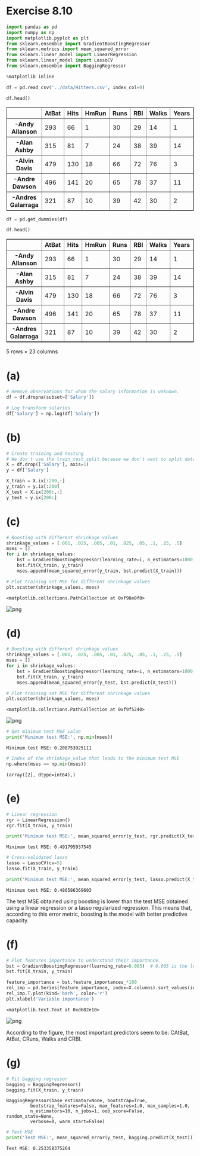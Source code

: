 
# Exercise 8.10


```python
import pandas as pd
import numpy as np
import matplotlib.pyplot as plt
from sklearn.ensemble import GradientBoostingRegressor
from sklearn.metrics import mean_squared_error
from sklearn.linear_model import LinearRegression
from sklearn.linear_model import LassoCV
from sklearn.ensemble import BaggingRegressor

%matplotlib inline
```


```python
df = pd.read_csv('../data/Hitters.csv', index_col=0)
```


```python
df.head()
```




<div>
<table border="1" class="dataframe">
  <thead>
    <tr style="text-align: right;">
      <th></th>
      <th>AtBat</th>
      <th>Hits</th>
      <th>HmRun</th>
      <th>Runs</th>
      <th>RBI</th>
      <th>Walks</th>
      <th>Years</th>
      <th>CAtBat</th>
      <th>CHits</th>
      <th>CHmRun</th>
      <th>CRuns</th>
      <th>CRBI</th>
      <th>CWalks</th>
      <th>League</th>
      <th>Division</th>
      <th>PutOuts</th>
      <th>Assists</th>
      <th>Errors</th>
      <th>Salary</th>
      <th>NewLeague</th>
    </tr>
  </thead>
  <tbody>
    <tr>
      <th>-Andy Allanson</th>
      <td>293</td>
      <td>66</td>
      <td>1</td>
      <td>30</td>
      <td>29</td>
      <td>14</td>
      <td>1</td>
      <td>293</td>
      <td>66</td>
      <td>1</td>
      <td>30</td>
      <td>29</td>
      <td>14</td>
      <td>A</td>
      <td>E</td>
      <td>446</td>
      <td>33</td>
      <td>20</td>
      <td>NaN</td>
      <td>A</td>
    </tr>
    <tr>
      <th>-Alan Ashby</th>
      <td>315</td>
      <td>81</td>
      <td>7</td>
      <td>24</td>
      <td>38</td>
      <td>39</td>
      <td>14</td>
      <td>3449</td>
      <td>835</td>
      <td>69</td>
      <td>321</td>
      <td>414</td>
      <td>375</td>
      <td>N</td>
      <td>W</td>
      <td>632</td>
      <td>43</td>
      <td>10</td>
      <td>475.0</td>
      <td>N</td>
    </tr>
    <tr>
      <th>-Alvin Davis</th>
      <td>479</td>
      <td>130</td>
      <td>18</td>
      <td>66</td>
      <td>72</td>
      <td>76</td>
      <td>3</td>
      <td>1624</td>
      <td>457</td>
      <td>63</td>
      <td>224</td>
      <td>266</td>
      <td>263</td>
      <td>A</td>
      <td>W</td>
      <td>880</td>
      <td>82</td>
      <td>14</td>
      <td>480.0</td>
      <td>A</td>
    </tr>
    <tr>
      <th>-Andre Dawson</th>
      <td>496</td>
      <td>141</td>
      <td>20</td>
      <td>65</td>
      <td>78</td>
      <td>37</td>
      <td>11</td>
      <td>5628</td>
      <td>1575</td>
      <td>225</td>
      <td>828</td>
      <td>838</td>
      <td>354</td>
      <td>N</td>
      <td>E</td>
      <td>200</td>
      <td>11</td>
      <td>3</td>
      <td>500.0</td>
      <td>N</td>
    </tr>
    <tr>
      <th>-Andres Galarraga</th>
      <td>321</td>
      <td>87</td>
      <td>10</td>
      <td>39</td>
      <td>42</td>
      <td>30</td>
      <td>2</td>
      <td>396</td>
      <td>101</td>
      <td>12</td>
      <td>48</td>
      <td>46</td>
      <td>33</td>
      <td>N</td>
      <td>E</td>
      <td>805</td>
      <td>40</td>
      <td>4</td>
      <td>91.5</td>
      <td>N</td>
    </tr>
  </tbody>
</table>
</div>




```python
df = pd.get_dummies(df)
```


```python
df.head()
```




<div>
<table border="1" class="dataframe">
  <thead>
    <tr style="text-align: right;">
      <th></th>
      <th>AtBat</th>
      <th>Hits</th>
      <th>HmRun</th>
      <th>Runs</th>
      <th>RBI</th>
      <th>Walks</th>
      <th>Years</th>
      <th>CAtBat</th>
      <th>CHits</th>
      <th>CHmRun</th>
      <th>...</th>
      <th>PutOuts</th>
      <th>Assists</th>
      <th>Errors</th>
      <th>Salary</th>
      <th>League_A</th>
      <th>League_N</th>
      <th>Division_E</th>
      <th>Division_W</th>
      <th>NewLeague_A</th>
      <th>NewLeague_N</th>
    </tr>
  </thead>
  <tbody>
    <tr>
      <th>-Andy Allanson</th>
      <td>293</td>
      <td>66</td>
      <td>1</td>
      <td>30</td>
      <td>29</td>
      <td>14</td>
      <td>1</td>
      <td>293</td>
      <td>66</td>
      <td>1</td>
      <td>...</td>
      <td>446</td>
      <td>33</td>
      <td>20</td>
      <td>NaN</td>
      <td>1.0</td>
      <td>0.0</td>
      <td>1.0</td>
      <td>0.0</td>
      <td>1.0</td>
      <td>0.0</td>
    </tr>
    <tr>
      <th>-Alan Ashby</th>
      <td>315</td>
      <td>81</td>
      <td>7</td>
      <td>24</td>
      <td>38</td>
      <td>39</td>
      <td>14</td>
      <td>3449</td>
      <td>835</td>
      <td>69</td>
      <td>...</td>
      <td>632</td>
      <td>43</td>
      <td>10</td>
      <td>475.0</td>
      <td>0.0</td>
      <td>1.0</td>
      <td>0.0</td>
      <td>1.0</td>
      <td>0.0</td>
      <td>1.0</td>
    </tr>
    <tr>
      <th>-Alvin Davis</th>
      <td>479</td>
      <td>130</td>
      <td>18</td>
      <td>66</td>
      <td>72</td>
      <td>76</td>
      <td>3</td>
      <td>1624</td>
      <td>457</td>
      <td>63</td>
      <td>...</td>
      <td>880</td>
      <td>82</td>
      <td>14</td>
      <td>480.0</td>
      <td>1.0</td>
      <td>0.0</td>
      <td>0.0</td>
      <td>1.0</td>
      <td>1.0</td>
      <td>0.0</td>
    </tr>
    <tr>
      <th>-Andre Dawson</th>
      <td>496</td>
      <td>141</td>
      <td>20</td>
      <td>65</td>
      <td>78</td>
      <td>37</td>
      <td>11</td>
      <td>5628</td>
      <td>1575</td>
      <td>225</td>
      <td>...</td>
      <td>200</td>
      <td>11</td>
      <td>3</td>
      <td>500.0</td>
      <td>0.0</td>
      <td>1.0</td>
      <td>1.0</td>
      <td>0.0</td>
      <td>0.0</td>
      <td>1.0</td>
    </tr>
    <tr>
      <th>-Andres Galarraga</th>
      <td>321</td>
      <td>87</td>
      <td>10</td>
      <td>39</td>
      <td>42</td>
      <td>30</td>
      <td>2</td>
      <td>396</td>
      <td>101</td>
      <td>12</td>
      <td>...</td>
      <td>805</td>
      <td>40</td>
      <td>4</td>
      <td>91.5</td>
      <td>0.0</td>
      <td>1.0</td>
      <td>1.0</td>
      <td>0.0</td>
      <td>0.0</td>
      <td>1.0</td>
    </tr>
  </tbody>
</table>
<p>5 rows × 23 columns</p>
</div>



# (a)


```python
# Remove observations for whom the salary information is unknown.
df = df.dropna(subset=['Salary'])
```


```python
# Log transform salaries
df['Salary'] = np.log(df['Salary'])
```

# (b)


```python
# Create training and testing 
# We don't use the train_test_split because we don't want to split data randomly.
X = df.drop(['Salary'], axis=1)
y = df['Salary']

X_train = X.ix[:200,:]
y_train = y.ix[:200]
X_test = X.ix[200:,:]
y_test = y.ix[200:]
```

# (c)


```python
# Boosting with different shrinkage values
shrinkage_values = [.001, .025, .005, .01, .025, .05, .1, .25, .5]
mses = []
for i in shrinkage_values:
    bst = GradientBoostingRegressor(learning_rate=i, n_estimators=1000, random_state=1)
    bst.fit(X_train, y_train)
    mses.append(mean_squared_error(y_train, bst.predict(X_train)))
```


```python
# Plot training set MSE for different shrinkage values
plt.scatter(shrinkage_values, mses)
```




    <matplotlib.collections.PathCollection at 0xf98e0f0>




![png](08_10_files/08_10_13_1.png)


# (d)


```python
# Boosting with different shrinkage values
shrinkage_values = [.001, .025, .005, .01, .025, .05, .1, .25, .5]
mses = []
for i in shrinkage_values:
    bst = GradientBoostingRegressor(learning_rate=i, n_estimators=1000, random_state=1)
    bst.fit(X_train, y_train)
    mses.append(mean_squared_error(y_test, bst.predict(X_test)))
```


```python
# Plot training set MSE for different shrinkage values
plt.scatter(shrinkage_values, mses)
```




    <matplotlib.collections.PathCollection at 0xf9f5240>




![png](08_10_files/08_10_16_1.png)



```python
# Get minimum test MSE value
print('Minimum test MSE:', np.min(mses))
```

    Minimum test MSE: 0.208753925111



```python
# Index of the shrinkage_value that leads to the minimum test MSE
np.where(mses == np.min(mses))
```




    (array([2], dtype=int64),)



# (e)


```python
# Linear regression
rgr = LinearRegression()
rgr.fit(X_train, y_train)

print('Minimum test MSE:', mean_squared_error(y_test, rgr.predict(X_test)))
```

    Minimum test MSE: 0.491795937545



```python
# Cross-validated lasso
lasso = LassoCV(cv=5)
lasso.fit(X_train, y_train)

print('Minimum test MSE:', mean_squared_error(y_test, lasso.predict(X_test)))
```

    Minimum test MSE: 0.486586369603


The test MSE obtained using boosting is lower than the test MSE obtained using a linear regression or a lasso regularized regression. This means that, according to this error metric, boosting is the model with better predictive capacity.

# (f)


```python
# Plot features importance to understand their importance.
bst = GradientBoostingRegressor(learning_rate=0.005)  # 0.005 is the learning_rate corresponding to the best test MSE
bst.fit(X_train, y_train)

feature_importance = bst.feature_importances_*100
rel_imp = pd.Series(feature_importance, index=X.columns).sort_values(inplace=False)
rel_imp.T.plot(kind='barh', color='r')
plt.xlabel('Variable importance')
```




    <matplotlib.text.Text at 0xd682e10>




![png](08_10_files/08_10_24_1.png)


According to the figure, the most important predictors seem to be: CAtBat, AtBat, CRuns, Walks and CRBI.

# (g)


```python
# Fit bagging regressor
bagging = BaggingRegressor()
bagging.fit(X_train, y_train)
```




    BaggingRegressor(base_estimator=None, bootstrap=True,
             bootstrap_features=False, max_features=1.0, max_samples=1.0,
             n_estimators=10, n_jobs=1, oob_score=False, random_state=None,
             verbose=0, warm_start=False)




```python
# Test MSE
print('Test MSE:', mean_squared_error(y_test, bagging.predict(X_test)))
```

    Test MSE: 0.253358375264

